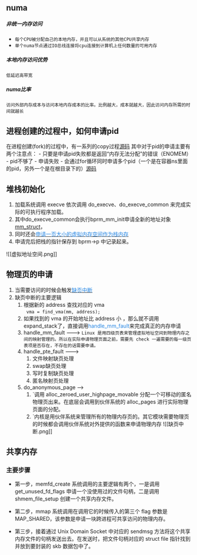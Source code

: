 ## numa
##### 非统一内存访问
- `每个CPU被分配自己的本地内存，并且可以从系统的其他CPU共享内存`
- `单个numa节点通过IO总线连接将cpu连接到计算机上任何数量的可用内存`
##### 本地内存访问优势
	低延迟高带宽
##### numa比率
	访问外部内存成本与访问本地内存成本的比率。比例越大，成本就越大，因此访问内存所需的时间就越长

## 进程创建的过程中，如何申请pid
在进程创建(fork)的过程中，有一系列的copy过程[源码](https://elixir.bootlin.com/linux/v6.10/source/kernel/fork.c#L2375)
其中对于pid的申请主要有两个注意点：
	- 只要是申请pid失败都是返回“内存无法分配”的错误（ENOMEM）
		- pid不够了
		- 申请失败
	- 会通过for循环同时申请多个pid（一个是在容器ns里面的pid，另外一个是在根目录下的）[源码](https://elixir.bootlin.com/linux/v6.10/source/kernel/pid.c#L166)

## 堆栈初始化
1. 加载系统调用 execve 依次调用 do_execve、do_execve_common 来完成实际的可执行程序加载。
2. 其中do_execve_common会执行bprm_mm_init申请全新的地址对象[mm_struct](https://elixir.bootlin.com/linux/v6.10/source/fs/exec.c#L380)，
3. 同时还会[<font color=#2485E3>申请一页大小的虚拟内存空间作为栈内存</font>](https://elixir.bootlin.com/linux/v6.10/source/fs/exec.c#L255)
4. 申请完后把栈的指针保存到 bprm->p 中记录起来。

![[虚拟地址空间.png]]

## 物理页的申请
1. 当需要访问的时候会触发[<font color=#2485E3>缺页中断</font>]()
2. 缺页中断的主要逻辑
	1. 根据新的 address 查找对应的 vma  
		` vma = find_vma(mm, address);`
	2. 如果找到的 vma 的开始地址比 address 小 ，那么就不调用expand_stack了，直接调用<font color=#2485E3>handle_mm_fault</font>来完成真正的内存申请 
	3. handle_mm_fault --->
			`Linux 是用四级页表来管理虚拟地址空间到物理内存之间的映射管理的。所以在实际申请物理页面之前，需要先 check 一遍需要的每一级页表项是否存在，不存在的话需要申请。`
	1. handle_pte_fault --->
		1. 文件映射缺页处理
		2. swap缺页处理
		3. 写时复制缺页处理
		4. 匿名映射页处理
	2. do_anonymous_page -->
		1. `调用 alloc_zeroed_user_highpage_movable 分配一个可移动的匿名物理页出来。在底层会调用到伙伴系统的 alloc_pages 进行实际物理页面的分配。
		2. `内核是用伙伴系统来管理所有的物理内存页的。其它模块需要物理页的时候都会调用伙伴系统对外提供的函数来申请物理内存
![[缺页中断.png]]


## 共享内存

### 主要步骤
- 第一步，memfd_create 系统调用的主要逻辑有两个，一是调用 get_unused_fd_flags 申请一个没使用过的文件句柄，二是调用 shmem_file_setup 创建一个共享内存文件。
    
- 第二步，mmap 系统调用在调用它的时候传入的第三个 flag 参数是 MAP_SHARED，该参数是申请一块跨进程可共享访问的物理内存。
    
- 第三步，接着通过 Unix Domain Socket 中对应的 sendmsg 方法将这个共享内存文件的句柄发送出去。在发送时，把文件句柄对应的 struct file 指针找到并放到要封装的 skb 数据包中了。


